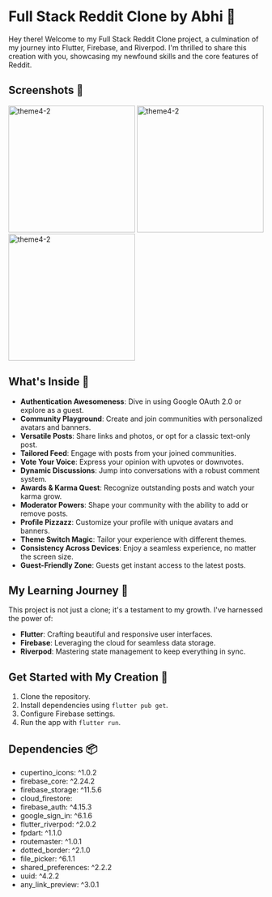 # Full Stack Reddit Clone by Abhi 🚀

Hey there! Welcome to my Full Stack Reddit Clone project, a culmination of my journey into Flutter, Firebase, and Riverpod. I'm thrilled to share this creation with you, showcasing my newfound skills and the core features of Reddit.

## Screenshots 📸
<img src="https://github.com/abhi3940/reddit_clone/assets/75218064/c1ed41f1-2cdd-4670-86ac-339a5154d76d" alt="theme4-2" width="250"/>
<img src="https://github.com/abhi3940/reddit_clone/assets/75218064/466c55d1-031d-4337-a097-9e8a647781f6" alt="theme4-2" width="250"/>
<img src="https://github.com/abhi3940/reddit_clone/assets/75218064/28588af5-6ea2-4420-bf8d-856c0d9998fb" alt="theme4-2" width="250"/>


## What's Inside 🌟

- **Authentication Awesomeness**: Dive in using Google OAuth 2.0 or explore as a guest.
- **Community Playground**: Create and join communities with personalized avatars and banners.
- **Versatile Posts**: Share links and photos, or opt for a classic text-only post.
- **Tailored Feed**: Engage with posts from your joined communities.
- **Vote Your Voice**: Express your opinion with upvotes or downvotes.
- **Dynamic Discussions**: Jump into conversations with a robust comment system.
- **Awards & Karma Quest**: Recognize outstanding posts and watch your karma grow.
- **Moderator Powers**: Shape your community with the ability to add or remove posts.
- **Profile Pizzazz**: Customize your profile with unique avatars and banners.
- **Theme Switch Magic**: Tailor your experience with different themes.
- **Consistency Across Devices**: Enjoy a seamless experience, no matter the screen size.
- **Guest-Friendly Zone**: Guests get instant access to the latest posts.

## My Learning Journey 🚦

This project is not just a clone; it's a testament to my growth. I've harnessed the power of:

- **Flutter**: Crafting beautiful and responsive user interfaces.
- **Firebase**: Leveraging the cloud for seamless data storage.
- **Riverpod**: Mastering state management to keep everything in sync.

## Get Started with My Creation 🚀

1. Clone the repository.
2. Install dependencies using `flutter pub get`.
3. Configure Firebase settings.
4. Run the app with `flutter run`.

## Dependencies 📦

  - cupertino_icons: ^1.0.2
  - firebase_core: ^2.24.2
  - firebase_storage: ^11.5.6
  - cloud_firestore: 
  - firebase_auth: ^4.15.3
  - google_sign_in: ^6.1.6
  - flutter_riverpod: ^2.0.2
  - fpdart: ^1.1.0
  - routemaster: ^1.0.1
  - dotted_border: ^2.1.0
  - file_picker: ^6.1.1
  - shared_preferences: ^2.2.2
  - uuid: ^4.2.2
  - any_link_preview: ^3.0.1
